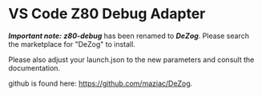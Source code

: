 # VS Code Z80 Debug Adapter

***Important note:***
***z80-debug*** has been renamed to ***DeZog***.
Please search the marketplace for "DeZog" to install.

Please also adjust your launch.json to the new parameters and consult the documentation.

github is found here: https://github.com/maziac/DeZog.
